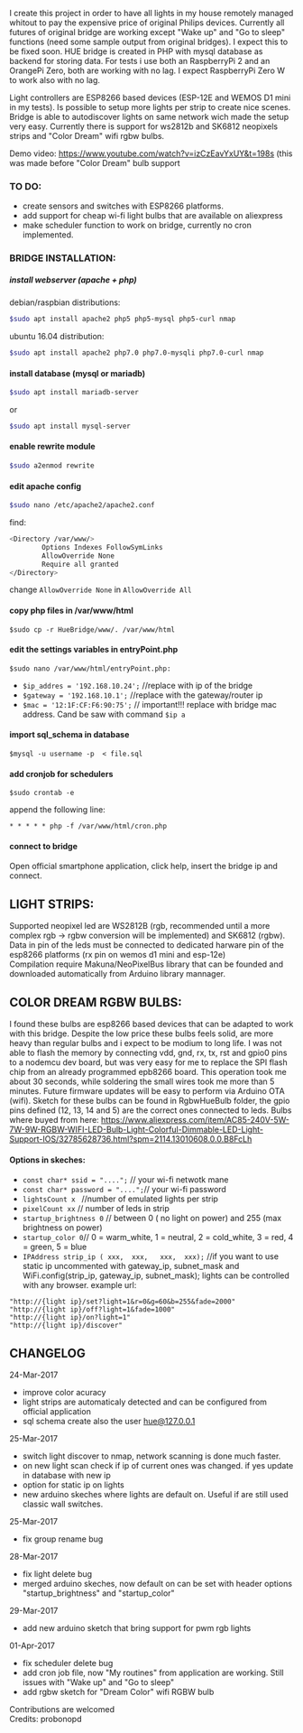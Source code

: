 I create this project in order to have all lights in my house remotely managed whitout to pay the expensive price of original Philips devices. Currently all futures of original bridge are working except "Wake up" and "Go to sleep" functions (need some sample output from original bridges). I expect this to be fixed soon.
HUE bridge is created in PHP with mysql database as backend for storing data. For tests i use both an RaspberryPi 2 and an OrangePi Zero, both are working with no lag. I expect RaspberryPi Zero W to work also with no lag.

Light controllers are ESP8266 based devices (ESP-12E and WEMOS D1 mini in my tests). Is possible to setup more lights per strip to create nice scenes. Bridge is able to autodiscover lights on same network wich made the setup very easy.
Currently there is support for ws2812b and SK6812 neopixels strips and "Color Dream" wifi rgbw bulbs. 

Demo video: https://www.youtube.com/watch?v=izCzEavYxUY&t=198s (this was made before "Color Dream" bulb support

### TO DO:
 - create sensors and switches with ESP8266 platforms.  
 - add support for cheap wi-fi light bulbs that are available on aliexpress  
 - make scheduler function to work on bridge, currently no cron implemented.  
 
### BRIDGE INSTALLATION:
##### install webserver (apache + php)  
debian/raspbian distributions:  
```sh
$sudo apt install apache2 php5 php5-mysql php5-curl nmap  
```
ubuntu 16.04 distribution:  
```sh
$sudo apt install apache2 php7.0 php7.0-mysqli php7.0-curl nmap  
```
#### install database (mysql or mariadb)  
```sh
$sudo apt install mariadb-server
```
   or  
```sh
$sudo apt install mysql-server
```
#### enable rewrite module
```sh
$sudo a2enmod rewrite  
```
#### edit apache config
```sh
$sudo nano /etc/apache2/apache2.conf  
```
find:  
```sh
<Directory /var/www/>  
        Options Indexes FollowSymLinks  
        AllowOverride None  
        Require all granted  
</Directory>  
```
change ```AllowOverride None```  in ```AllowOverride All```  
#### copy php files in /var/www/html
```
$sudo cp -r HueBridge/www/. /var/www/html  
```
#### edit the settings variables in entryPoint.php 
```
$sudo nano /var/www/html/entryPoint.php:  
```
  - ```$ip_addres = '192.168.10.24';```  //replace with ip of the bridge 
  - ```$gateway = '192.168.10.1';```  //replace with the gateway/router ip   
  - ```$mac = '12:1F:CF:F6:90:75';```  // important!!! replace with bridge mac address. Cand be saw with command ```$ip a``` 
#### import sql_schema in database 
```
$mysql -u username -p  < file.sql
```
#### add cronjob for schedulers  
```
$sudo crontab -e
```
append the following line:
```
* * * * * php -f /var/www/html/cron.php
```


#### connect to bridge
Open official smartphone application, click help, insert the bridge ip and connect.
## LIGHT STRIPS:
Supported neopixel led are WS2812B (rgb, recommended until a more complex rgb -> rgbw conversion will be implemented) and SK6812 (rgbw).  
Data in pin of the leds must be connected to dedicated harware pin of the esp8266 platforms (rx pin on wemos d1 mini and esp-12e)  
Compilation require Makuna/NeoPixelBus library that can be founded and downloaded automatically from Arduino library mannager.  

## COLOR DREAM RGBW BULBS:
I found these bulbs are esp8266 based devices that can be adapted to work with this bridge. Despite the low price these bulbs feels solid, are more heavy than regular bulbs and i expect to be modium to long life.
I was not able to flash the memory by connecting vdd, gnd, rx, tx, rst and gpio0 pins to a nodemcu dev board, but was very easy for me to replace the SPI flash chip from an already programmed epb8266 board. This operation took me about 30 seconds, while soldering the small wires took me more than 5 minutes. Future firmware updates will be easy to perform via Arduino OTA (wifi). Sketch for these bulbs can be found in RgbwHueBulb folder, the gpio pins defined (12, 13, 14 and 5) are the correct ones connected to leds.
Bulbs where buyed from here:
https://www.aliexpress.com/item/AC85-240V-5W-7W-9W-RGBW-WIFI-LED-Bulb-Light-Colorful-Dimmable-LED-Light-Support-IOS/32785628736.html?spm=2114.13010608.0.0.B8FcLh

#### Options in skeches:
 - ```const char* ssid = "....";``` // your wi-fi netwotk mane
 - ```const char* password = "....";```// your wi-fi password
 - ```lightsCount x ``` //number of emulated lights per strip
 - ```pixelCount xx``` // number of leds in strip
 - ```startup_brightness 0``` // between 0 ( no light on power) and 255 (max brightness on power)
 - ```startup_color 0```// 0 = warm_white, 1 =  neutral, 2 = cold_white, 3 = red, 4 = green, 5 = blue
 - ```IPAddress strip_ip ( xxx,  xxx,   xxx,  xxx);``` //if you want to use static ip uncommented with gateway_ip, subnet_mask and WiFi.config(strip_ip, gateway_ip, subnet_mask);
lights can be controlled with any browser. example url:  
```
"http://{light ip}/set?light=1&r=0&g=60&b=255&fade=2000"  
"http://{light ip}/off?light=1&fade=1000"  
"http://{light ip}/on?light=1"  
"http://{light ip}/discover" 
```
## CHANGELOG

24-Mar-2017  
 - improve color acuracy  
 - light strips are automaticaly detected and can be configured from official application  
 - sql schema create also the user hue@127.0.0.1
 
25-Mar-2017
 - switch light discover to nmap, network scanning is done much faster.
 - on new light scan check if ip of current ones was changed. if yes update in database with new ip
 - option for static ip on lights
 - new arduino skeches where lights are default on. Useful if are still used classic wall switches.
 
25-Mar-2017  
 - fix group rename bug

28-Mar-2017  
 - fix light delete bug  
 - merged arduino skeches, now default on can be set with header options "startup_brightness" and "startup_color"

29-Mar-2017  
 - add new arduino sketch that bring support for pwm rgb lights
 
01-Apr-2017  
 - fix scheduler delete bug
 - add cron job file, now "My routines" from application are working. Still issues with "Wake up" and "Go to sleep"
 - add rgbw sketch for "Dream Color" wifi RGBW bulb 

Contributions are welcomed  
Credits: probonopd
